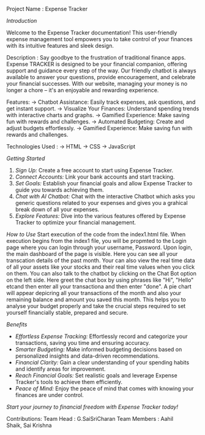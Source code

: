 Project Name : Expense Tracker

*Introduction*

Welcome to the Expense Tracker documentation! This user-friendly expense management tool empowers you to take control of your finances with its intuitive features and sleek design.

Description : Say goodbye to the frustration of traditional finance apps. Expense TRACKER is designed to be your financial companion, offering support and guidance every step of the way. Our friendly chatbot is always available to answer your questions, provide encouragement, and celebrate your financial successes. With our website, managing your money is no longer a chore – it's an enjoyable and rewarding experience.

Features: 
→ Chatbot Assistance: Easily track expenses, ask questions, and get instant support.
→ Visualize Your Finances: Understand spending trends with interactive charts and graphs.
→ Gamified Experience: Make saving fun with rewards and challenges.
→ Automated Budgeting: Create and adjust budgets effortlessly.
→ Gamified Experience: Make saving fun with rewards and challenges.

Technologies Used : 
→ HTML
→ CSS
→ JavaScript


*Getting Started*

1. *Sign Up:*  Create a free account to start using Expense Tracker.
2. *Connect Accounts:*  Link your bank accounts and start tracking.
3. *Set Goals:*  Establish your financial goals and allow Expense Tracker to guide you towards achieving them.
4. *Chat with AI Chatbot:* Chat with the interactive Chatbot which asks you generic questions related to your expenses and gives you a grahical break down of all your expenses.
4. *Explore Features:*  Dive into the various features offered by Expense Tracker to optimize your financial management.


*How to Use*
Start execution of the code from the index1.html file. When execution begins from the index1 file, you will be propmted to the Login page where you can login through your username, Password. Upon login, the main dashboard of the page is visible. Here you can see all your transcation details of the past month. Your can also view the real time data of all your assets like your stocks and their real time values when you click on them. You can also talk to the chatbot by clicking on the Chat Bot option on the left side. Here greet the chat box by using phrases like "Hi", "Hello" etcand then enter all your transactiona and then enter "done". A pie chart will appear depicring all your transactions of the month and also your remaining balance and amount you saved this month. This helps you to analyse your budget properly and take the crucial steps required to set yourself financially stable, prepared and secure.


*Benefits*


* *Effortless Expense Tracking:*  Effortlessly record and categorize your transactions, saving you time and ensuring accuracy.
* *Smarter Budgeting:*  Make informed budgeting decisions based on personalized insights and data-driven recommendations.
* *Financial Clarity:*  Gain a clear understanding of your spending habits and identify areas for improvement.
* *Reach Financial Goals:*  Set realistic goals and leverage Expense Tracker's tools to achieve them efficiently.
* *Peace of Mind:*  Enjoy the peace of mind that comes with knowing your finances are under control.

*Start your journey to financial freedom with Expense Tracker today!*
 


Contributions: 
Team Head : G.SaiSriCharan
Team Members : Aahil Shaik, Sai Krishna